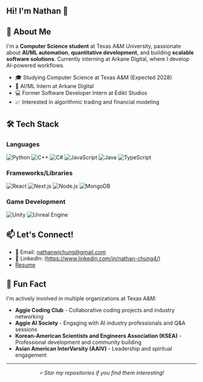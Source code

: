 ## Hi! I'm Nathan 👋


## 🚀 About Me
I'm a **Computer Science student** at Texas A&M University, passionate about **AI/ML automation**, **quantitative development**, and building **scalable software solutions**. Currently interning at Arkane Digital, where I develop AI-powered workflows.

- 🎓 Studying Computer Science at Texas A&M (Expected 2028)
- 🤖 AI/ML Intern at Arkane Digital
- 💻 Former Software Developer Intern at Edikt Studios
- 📈 Interested in algorithmic trading and financial modeling

## 🛠️ Tech Stack

### Languages
![Python](https://img.shields.io/badge/Python-3776AB?style=for-the-badge&logo=python&logoColor=white)
![C++](https://img.shields.io/badge/C++-00599C?style=for-the-badge&logo=cplusplus&logoColor=white)
![C#](https://img.shields.io/badge/C%23-239120?style=for-the-badge&logo=csharp&logoColor=white)
![JavaScript](https://img.shields.io/badge/JavaScript-F7DF1E?style=for-the-badge&logo=javascript&logoColor=black)
![Java](https://img.shields.io/badge/Java-ED8B00?style=for-the-badge&logo=openjdk&logoColor=white)
![TypeScript](https://img.shields.io/badge/typescript-%23007ACC.svg?style=for-the-badge&logo=typescript&logoColor=white)

### Frameworks/Libraries
![React](https://img.shields.io/badge/React-61DAFB?style=for-the-badge&logo=react&logoColor=black)
![Next.js](https://img.shields.io/badge/Next.js-000000?style=for-the-badge&logo=nextdotjs&logoColor=white)
![Node.js](https://img.shields.io/badge/Node.js-339933?style=for-the-badge&logo=nodedotjs&logoColor=white)
![MongoDB](https://img.shields.io/badge/MongoDB-47A248?style=for-the-badge&logo=mongodb&logoColor=white)

### Game Development
![Unity](https://img.shields.io/badge/Unity-000000?style=for-the-badge&logo=unity&logoColor=white)
![Unreal Engine](https://img.shields.io/badge/Unreal%20Engine-313131?style=for-the-badge&logo=unrealengine&logoColor=white)

<!--
## 🎯 Current Focus
- Building quantitative trading algorithms and backtesting frameworks
- Developing AI/ML workflows for automated code generation
- Creating scalable web applications with modern tech stack
- Contributing to open-source projects in finance and AI
-->

## 📫 Let's Connect!
- 📧 Email: nathanwjchung@gmail.com
- 💼 LinkedIn: (https://www.linkedin.com/in/nathan-chung4/)
- [Resume](https://github.com/NathanChung4/NathanChung4/raw/main/NathanChungResume.pdf)
<!-- - 🌐 Portfolio: [Your Portfolio Website] -->

## 🎲 Fun Fact
I'm actively involved in multiple organizations at Texas A&M:
- **Aggie Coding Club** - Collaborative coding projects and industry networking
- **Aggie AI Society** - Engaging with AI industry professionals and Q&A sessions
- **Korean-American Scientists and Engineers Association (KSEA)** - Professional development and community building
- **Asian American InterVarsity (AAIV)** - Leadership and spiritual engagement
---
<div align="center">
  <i>⭐ Star my repositories if you find them interesting!</i>
</div>
